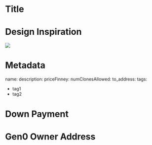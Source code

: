 # Title
<!-- REQUIRED - What is the title of your Kudos? ex:
* HoneyBadger
* Always Shipping
-->


# Design Inspiration
<!--REQUIRED - Please *embed* any images that should be used as inspiration for your kudos in this file.
ex: <img src='https://foo.com/bar/path_to_image.png'
-->
<img src='xxxxxxxxxxxxx'>

# Metadata
<!--
OPTIONAL, but encouraged -- If you don't provide it, Team Gitcoin will make their own.

Describe what copy should be associated with your Kudos, how rare it is, how much itll cost, and how to tag / categorieze it

ex:

description (varchar, up to 500 characters -- no profanity): You spin up DAPPS on the weekend, just for fun.
priceFinney (positive integer): 1
numClonesAllowed (positive integer): 100
to_address (web3 address): 0x0f...ab0
tags (string, comma delimited): ethereum, hacker, hackathon, eth


-->

name: 
description: 
priceFinney: 
numClonesAllowed: 
to_address: 
tags: 
 - tag1
 - tag2

# Down Payment
<!--
REQUIRED

Please send 0.3 ETH to 0xdb282cee382244e05dd226c8809d2405b76fbdc9 and paste a link to the txid into this section.  

Sending this ETH shows us that you are serious about creating this artwork, and allows us to pay the illustrator.

ex:
* https://etherscan.io/tx/0xbedff8333eb5588b1f6ad3c3729b82961aeb6d44963e4918781e1fe667b2b7bd
-->



# Gen0 Owner Address
<!--
REQUIRED

Let us know the mainnet address that should own the Kudos when it is created.
ex:
* 0x4331b095bc38dc3bce0a269682b5ebaefa252929
-->



